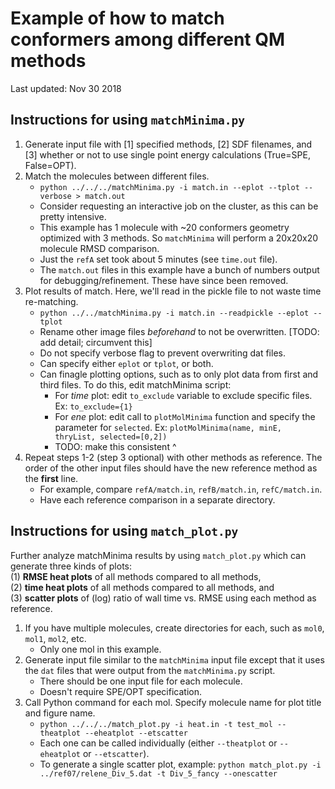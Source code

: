 
# Example of how to match conformers among different QM methods
Last updated: Nov 30 2018  

## Instructions for using `matchMinima.py`

1. Generate input file with [1] specified methods, [2] SDF filenames, and [3] whether or not to use single point energy calculations (True=SPE, False=OPT).
2. Match the molecules between different files.
    * `python ../../../matchMinima.py -i match.in --eplot --tplot --verbose > match.out`
    * Consider requesting an interactive job on the cluster, as this can be pretty intensive.
    * This example has 1 molecule with ~20 conformers geometry optimized with 3 methods. So `matchMinima` will perform a 20x20x20 molecule RMSD comparison.
    * Just the `refA` set took about 5 minutes (see `time.out` file).
    * The `match.out` files in this example have a bunch of numbers output for debugging/refinement. These have since been removed.
3. Plot results of match. Here, we'll read in the pickle file to not waste time re-matching. 
    * `python ../../matchMinima.py -i match.in --readpickle --eplot --tplot`
    * Rename other image files *beforehand* to not be overwritten. [TODO: add detail; circumvent this]
    * Do not specify verbose flag to prevent overwriting dat files. 
    * Can specify either `eplot` or `tplot`, or both.
    * Can finagle plotting options, such as to only plot data from first and third files. To do this, edit matchMinima script:
       * For _time_ plot: edit `to_exclude` variable to exclude specific files. Ex: `to_exclude={1}`
       * For _ene_  plot: edit call to `plotMolMinima` function and specify the parameter for `selected`. Ex: `plotMolMinima(name, minE, thryList, selected=[0,2])`
       * TODO: make this consistent ^
4. Repeat steps 1-2 (step 3 optional) with other methods as reference. The order of the other input files should have the new reference method as the **first** line.
    * For example, compare `refA/match.in`, `refB/match.in`, `refC/match.in`.
    * Have each reference comparison in a separate directory.

## Instructions for using `match_plot.py`

Further analyze matchMinima results by using `match_plot.py` which can generate three kinds of plots:  
(1) **RMSE heat plots** of all methods compared to all methods,  
(2) **time heat plots** of all methods compared to all methods, and  
(3) **scatter plots** of (log) ratio of wall time vs. RMSE using each method as reference.  

1. If you have multiple molecules, create directories for each, such as `mol0`, `mol1`, `mol2`, etc.
    * Only one mol in this example.
2. Generate input file similar to the `matchMinima` input file except that it uses the `dat` files that were output from the `matchMinima.py` script.
    * There should be one input file for each molecule.
    * Doesn't require SPE/OPT specification.
3. Call Python command for each mol. Specify molecule name for plot title and figure name.
    * `python ../../../match_plot.py -i heat.in -t test_mol --theatplot --eheatplot --etscatter`
    * Each one can be called individually (either `--theatplot` or `--eheatplot` or `--etscatter`).
    * To generate a single scatter plot, example: `python match_plot.py -i ../ref07/relene_Div_5.dat -t Div_5_fancy --onescatter`

